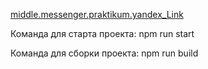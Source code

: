 [middle.messenger.praktikum.yandex_Link](https://am-middle-messenger-praktikum-yandex.netlify.app)

Команда для старта проекта: npm run start

Команда для сборки проекта: npm run build
